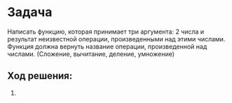 # Задача
Написать функцию, которая принимает три аргумента: 2 числа и результат неизвестной операции, 
произведенными над этими числами. Функция должна вернуть название операции, 
произведенной над числами. (Сложение, вычитание, деление, умножение) 


## Ход решения:
1. 